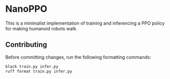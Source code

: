 # NanoPPO

This is a minimalist implementation of training and inferencing a PPO policy for making humanoid robots walk.

## Contributing

Before committing changes, run the following formatting commands:

```bash
black train.py infer.py
ruff format train.py infer.py
```

